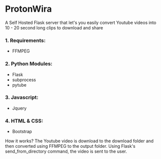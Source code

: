 # ProtonWira
A Self Hosted Flask server that let's you easily convert Youtube videos into 10 - 20 second long clips to download and share


### 1. Requirements:
- FFMPEG

### 2. Python Modules:
- Flask
- subprocess
- pytube
  
### 3. Javascript:
- Jquery
 
### 4. HTML & CSS:
- Bootstrap
  
How it works?
The Youtube video is download to the download folder and then converted using FFMPEG to the output folder. Using Flask's send_from_directory
command, the video is sent to the user.
